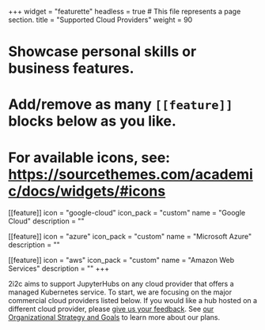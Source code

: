 +++
widget = "featurette"
headless = true  # This file represents a page section.
title = "Supported Cloud Providers"
weight = 90

# Showcase personal skills or business features.
# Add/remove as many `[[feature]]` blocks below as you like.
# For available icons, see: https://sourcethemes.com/academic/docs/widgets/#icons
[[feature]]
  icon = "google-cloud"
  icon_pack = "custom"
  name = "Google Cloud"
  description = ""

[[feature]]
  icon = "azure"
  icon_pack = "custom"
  name = "Microsoft Azure"
  description = ""

[[feature]]
  icon = "aws"
  icon_pack = "custom"
  name = "Amazon Web Services"
  description = ""
+++

2i2c aims to support JupyterHubs on any cloud provider that offers a managed Kubernetes service.
To start, we are focusing on the major commercial cloud providers listed below.
If you would like a hub hosted on a different cloud provider, please [give us your feedback](mailto:hello@2i2c.org).
See [our Organizational Strategy and Goals](https://compass.2i2c.org/en/latest/organization/strategy.html) to learn more about our plans.